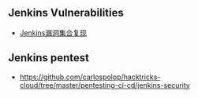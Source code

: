 ## Jenkins Vulnerabilities
- [Jenkins漏洞集合复现](https://misakikata.github.io/2020/03/Jenkins%E6%BC%8F%E6%B4%9E%E9%9B%86%E5%90%88%E5%A4%8D%E7%8E%B0/)

## Jenkins pentest
- https://github.com/carlospolop/hacktricks-cloud/tree/master/pentesting-ci-cd/jenkins-security
